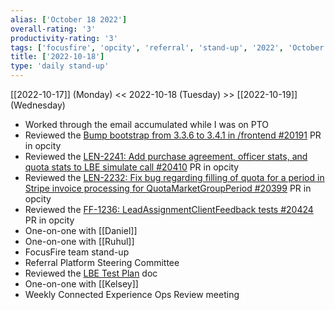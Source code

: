 ```yaml
---
alias: ['October 18 2022']
overall-rating: '3'
productivity-rating: '3'
tags: ['focusfire', 'opcity', 'referral', 'stand-up', '2022', 'October', 'Tuesday']
title: ['2022-10-18']
type: 'daily stand-up'
---
```

[[2022-10-17]] (Monday) << 2022-10-18 (Tuesday) >> [[2022-10-19]] (Wednesday)

- Worked through the email accumulated while I was on PTO
- Reviewed the [Bump bootstrap from 3.3.6 to 3.4.1 in /frontend #20191](https://github.com/Opcity/opcity/pull/20191) PR in opcity
- Reviewed the [LEN-2241: Add purchase agreement, officer stats, and quota stats to LBE simulate call #20410](https://github.com/Opcity/opcity/pull/20410) PR in opcity
- Reviewed the [LEN-2232: Fix bug regarding filling of quota for a period in Stripe invoice processing for QuotaMarketGroupPeriod #20399](https://github.com/Opcity/opcity/pull/20399) PR in opcity
- Reviewed the [FF-1236: LeadAssignmentClientFeedback tests #20424](https://github.com/Opcity/opcity/pull/20424) PR in opcity
- One-on-one with [[Daniel]]
- One-on-one with [[Ruhul]]
- FocusFire team stand-up
- Referral Platform Steering Committee
- Reviewed the [LBE Test Plan](https://docs.google.com/spreadsheets/d/19LH5nBTUsIAUIHpBYjyDEXvgxAPR5O6-kMg97lqEl10/edit#gid=0) doc
- One-on-one with [[Kelsey]]
- Weekly Connected Experience Ops Review meeting